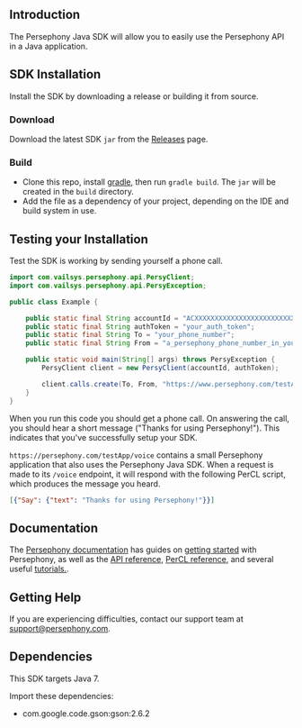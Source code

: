 ## Introduction
The Persephony Java SDK will allow you to easily use the Persephony API in a Java application.

## SDK Installation
Install the SDK by downloading a release or building it from source.

### Download
Download the latest SDK `jar` from the [Releases](https://github.com/PersephonyAPI/java-sdk/releases/latest) page.

### Build
- Clone this repo, install [gradle](https://gradle.org/), then run `gradle build`. The `jar` will be created in the `build` directory. 
- Add the file as a dependency of your project, depending on the IDE and build system in use.

## Testing your Installation

Test the SDK is working by sending yourself a phone call.

```java
import com.vailsys.persephony.api.PersyClient;
import com.vailsys.persephony.api.PersyException;

public class Example {

    public static final String accountId = "ACXXXXXXXXXXXXXXXXXXXXXXXXXXXXX";
    public static final String authToken = "your_auth_token";
    public static final String To = "your_phone_number";
    public static final String From = "a_persephony_phone_number_in_your_account";

    public static void main(String[] args) throws PersyException {
        PersyClient client = new PersyClient(accountId, authToken);

        client.calls.create(To, From, "https://www.persephony.com/testApp/voice", (String)null);
    }
}
```

When you run this code you should get a phone call. On answering the call, you should hear a short message ("Thanks for using Persephony!"). This indicates that you've successfully setup your SDK.

`https://persephony.com/testApp/voice` contains a small Persephony application that also uses the Persephony Java SDK. When a request is made to its `/voice` endpoint, it will respond with the following PerCL script, which produces the message you heard.

```json
[{"Say": {"text": "Thanks for using Persephony!"}}]
```

## Documentation

The [Persephony documentation](/docs) has guides on [getting started](/docs/getting-started/) with Persephony, as well as the [API reference](/docs/api/), [PerCL reference](/docs/percl/), and several useful [tutorials.](/docs/tutorials/).

## Getting Help

If you are experiencing difficulties, contact our support team at [support@persephony.com](mailto:support@persephony.com).

## Dependencies
This SDK targets Java 7.

Import these dependencies:
  
- com.google.code.gson:gson:2.6.2